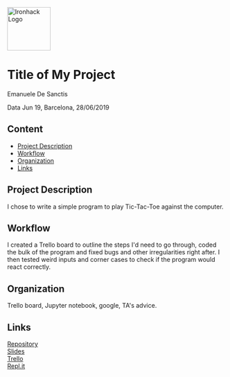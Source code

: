 <img src="https://bit.ly/2VnXWr2" alt="Ironhack Logo" width="100"/>

# Title of My Project
Emanuele De Sanctis

Data Jun 19, Barcelona, 28/06/2019

## Content
- [Project Description](#project-description)
- [Workflow](#workflow)
- [Organization](#organization)
- [Links](#links)

<a name="project-description"></a>

## Project Description
I chose to write a simple program to play Tic-Tac-Toe against the computer.

<a name="workflow"></a>

## Workflow
I created a Trello board to outline the steps I'd need to go through, coded the bulk of the program and fixed bugs and other irregularities right after. I then tested weird inputs and corner cases to check if the program would react correctly.

<a name="organization"></a>

## Organization
Trello board, Jupyter notebook, google, TA's advice.

<a name="links"></a>

## Links
[Repository](https://github.com/Sciabbala/Project-Week-1-Build-Your-Own-Game/tree/master/your-project)  
[Slides](https://slides.com/emanueledesanctis/tic-tac-toe-the-most-futile-game-ever-made/fullscreen)  
[Trello](https://trello.com/b/dg7l1Jj2/tic-tac-toe)  
[Repl.it](https://repl.it/@EmanueleDe/RequiredSplendidAssignment)
